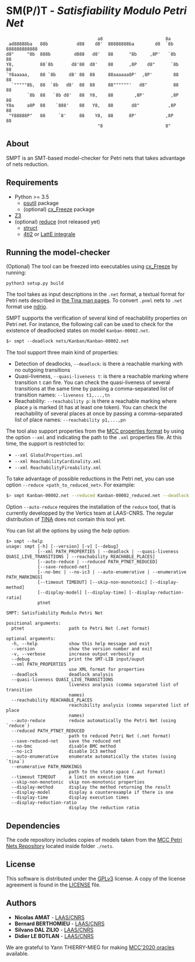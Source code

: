 # SM(P/)T - *Satisfiability Modulo Petri Net*

```
                                   a8                        8a                    
 ad88888ba   88b           d88    d8'  88888888ba        d8  `8b  888888888888
d8"     "8b  888b         d888   d8'   88      "8b     ,8P'   `8b      88     
Y8,          88`8b       d8'88  d8'    88      ,8P    d8"      `8b     88     
`Y8aaaaa,    88 `8b     d8' 88  88     88aaaaaa8P'  ,8P'        88     88     
  `"""""8b,  88  `8b   d8'  88  88     88""""""'   d8"          88     88     
        `8b  88   `8b d8'   88  Y8,    88        ,8P'          ,8P     88     
Y8a     a8P  88    `888'    88   Y8,   88       d8"           ,8P      88     
 "Y88888P"   88     `8'     88    Y8,  88      8P'           ,8P       88     
                                   "8                        8"                                                                                                       
```

## About

SMPT is an SMT-based model-checker for Petri nets that takes advantage of nets reduction.

## Requirements

* Python >= 3.5
  + [psutil](https://pypi.org/project/psutil/) package
  + (optional) [cx_Freeze](https://pypi.org/project/psutil/) package
* [Z3](https://github.com/Z3Prover/z3)
* (optional) [reduce](http://projects.laas.fr/tina/) (not released yet)
  + [struct](http://projects.laas.fr/tina/)
  + [4ti2](https://github.com/4ti2/4ti2) or [LattE integrale](https://github.com/latte-int/latte-distro)

## Running the model-checker

(Optional) The tool can be freezed into executables using [cx_Freeze](https://cx-freeze.readthedocs.io/en/latest/) by running:
```
python3 setup.py build
```

The tool takes as input descriptions in the `.net` format, a textual format for Petri nets described in [the Tina man pages](http://projects.laas.fr/tina/manuals/formats.html). To convert `.pnml` nets to `.net` format use [ndrio](http://projects.laas.fr/tina/).

SMPT supports the verification of several kind of reachability properties on Petri net. For instance, the following call can be used to check for the existence of deadlocked states on model `Kanban-00002.net`.

```bash
$> smpt --deadlock nets/Kanban/Kanban-00002.net
```

The tool support three main kind of properties:

* Detection of deadlocks, `--deadlock`: is there a reachable marking with no outgoing transitions
* Quasi-liveness, `--quasi-liveness t`: is there a reachable marking where transition `t` can fire. You can check the quasi-liveness of several transitions at the same time by passing a comma-separated list of transition names: `--liveness t1,...,tn`
* Reachability: `--reachability p`: is there a reachable marking where place `p` is marked (it has at least one token). You can check the reachability of several places at once by passing a comma-separated list of place names: `--reachability p1,...,pn`

The tool also support properties from the [MCC properties format](https://mcc.lip6.fr/pdf/MCC2020-formula_manual.pdf) by using the option `--xml` and indicating the path to the `.xml` properties file. At this time, the support is restricted to:
+ `--xml GlobalProperties.xml`
+ `--xml ReachabilityCardinality.xml`
+ `--xml ReachabilityFireability.xml`

To take advantage of possible reductions in the Petri net, you can use option `--reduce <path_to_reduced_net>`. For example:

```bash
$> smpt Kanban-00002.net --reduced Kanban-00002_reduced.net --deadlock
```

Option `--auto-reduce` requires the installation of the `reduce` tool, that is
currently developped by the Vertics team at LAAS-CNRS. The regular distribution
of [TINA](http://projects.laas.fr/tina/) does not contain this tool yet.

You can list all the options by using the *help* option:
```
$> smpt --help
usage: smpt [-h] [--version] [-v] [--debug]
            [--xml PATH_PROPERTIES | --deadlock | --quasi-liveness QUASI_LIVE_TRANSITIONS | --reachability REACHABLE_PLACES]
            [--auto-reduce | --reduced PATH_PTNET_REDUCED]
            [--save-reduced-net]
            [--no-bmc | --no-ic3 | --auto-enumerative | --enumerative PATH_MARKINGS]
            [--timeout TIMEOUT] [--skip-non-monotonic] [--display-method]
            [--display-model] [--display-time] [--display-reduction-ratio]
            ptnet

SMPT: Satisfiability Modulo Petri Net

positional arguments:
  ptnet                 path to Petri Net (.net format)

optional arguments:
  -h, --help            show this help message and exit
  --version             show the version number and exit
  -v, --verbose         increase output verbosity
  --debug               print the SMT-LIB input/ouput
  --xml PATH_PROPERTIES
                        use XML format for properties
  --deadlock            deadlock analysis
  --quasi-liveness QUASI_LIVE_TRANSITIONS
                        liveness analysis (comma separated list of transition
                        names)
  --reachability REACHABLE_PLACES
                        reachibility analysis (comma separated list of place
                        names)
  --auto-reduce         reduce automatically the Petri Net (using `reduce`)
  --reduced PATH_PTNET_REDUCED
                        path to reduced Petri Net (.net format)
  --save-reduced-net    save the reduced net
  --no-bmc              disable BMC method
  --no-ic3              disable IC3 method
  --auto-enumerative    enumerate automatically the states (using `tina`)
  --enumerative PATH_MARKINGS
                        path to the state-space (.aut format)
  --timeout TIMEOUT     a limit on execution time
  --skip-non-monotonic  skip non-monotonic properties
  --display-method      display the method returning the result
  --display-model       display a counterexample if there is one
  --display-time        display execution times
  --display-reduction-ratio
                        display the reduction ratio
```

## Dependencies

The code repository includes copies of models taken from the [MCC Petri Nets
Repository](https://pnrepository.lip6.fr/) located inside folder  ```./nets```.

## License

This software is distributed under the
[GPLv3](https://www.gnu.org/licenses/gpl-3.0.en.html) license.
A copy of the license agreement is found in the [LICENSE](./LICENSE) file.

## Authors

* **Nicolas AMAT** -  [LAAS/CNRS](https://www.laas.fr/)
* **Bernard BERTHOMIEU** - [LAAS/CNRS](https://www.laas.fr/)
* **Silvano DAL ZILIO** - [LAAS/CNRS](https://www.laas.fr/)
* **Didier LE BOTLAN** - [LAAS/CNRS](https://www.laas.fr/)

We are grateful to Yann THIERRY-MIEG for making [MCC'2020 oracles](https://github.com/yanntm/pnmcc-models-2020) available.


